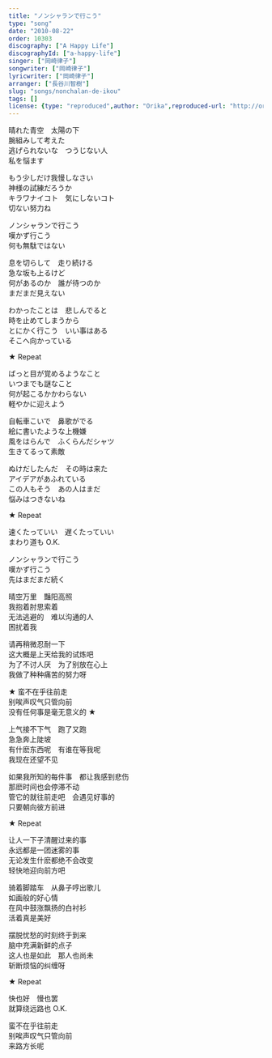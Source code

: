 ```yaml
---
title: "ノンシャランで行こう"
type: "song"
date: "2010-08-22"
order: 10303
discography: ["A Happy Life"]
discographyId: ["a-happy-life"]
singer: ["岡崎律子"]
songwriter: ["岡崎律子"]
lyricwriter: ["岡崎律子"]
arranger: ["長谷川智樹"]
slug: "songs/nonchalan-de-ikou"
tags: []
license: {type: "reproduced",author: "Orika",reproduced-url: "http://orikamushi.myweb.hinet.net/",reproduced-website: "織歌蟲網站"}
---
```


晴れた青空　太陽の下   
腕組みして考えた   
逃げられないな　つうじない人   
私を悩ます   
  
もう少しだけ我慢しなさい   
神様の試練だろうか   
キラワナイコト　気にしないコト   
切ない努力ね   
  
ノンシャランで行こう   
嘆かず行こう   
何も無駄ではない   
  
息を切らして　走り続ける   
急な坂も上るけど   
何があるのか　誰が待つのか   
まだまだ見えない   
  
わかったことは　悲しんでると   
時を止めてしまうから   
とにかく行こう　いい事はある   
そこへ向かっている   
  
★ Repeat   
  
ばっと目が覚めるようなこと   
いつまでも謎なこと   
何が起こるかかわらない   
軽やかに迎えよう   
  
自転車こいで　鼻歌がでる   
絵に書いたような上機嫌   
風をはらんで　ふくらんだシャツ   
生きてるって素敵   
  
ぬけだしたんだ　その時は来た   
アイデアがあふれている   
この人もそう　あの人はまだ   
悩みはつきないね   
  
★ Repeat   
  
速くたっていい　遅くたっていい   
まわり道も O.K.   
  
ノンシャランで行こう   
嘆かず行こう   
先はまだまだ続く  
  
晴空万里　豔阳高照   
我抱着肘思索着   
无法逃避的　难以沟通的人   
困扰着我   
  
请再稍微忍耐一下   
这大概是上天给我的试炼吧   
为了不讨人厌　为了别放在心上   
我做了种种痛苦的努力呀   
  
★ 蛮不在乎往前走   
别唉声叹气只管向前   
没有任何事是毫无意义的 ★   
  
上气接不下气　跑了又跑   
急急奔上陡坡   
有什麽东西呢　有谁在等我呢   
我现在还望不见   
  
如果我所知的每件事　都让我感到悲伤   
那麽时间也会停滞不动   
管它的就往前走吧　会遇见好事的   
只要朝向彼方前进   
  
★ Repeat   
  
让人一下子清醒过来的事   
永远都是一团迷雾的事   
无论发生什麽都绝不会改变   
轻快地迎向前方吧   
  
骑着脚踏车　从鼻子哼出歌儿   
如画般的好心情   
在风中鼓涨飘扬的白衬衫   
活着真是美好   
  
摆脱忧愁的时刻终于到来   
脑中充满新鲜的点子   
这人也是如此　那人也尚未   
斩断烦恼的纠缠呀   
  
★ Repeat   
  
快也好　慢也罢   
就算绕远路也 O.K.   
  
蛮不在乎往前走   
别唉声叹气只管向前   
来路方长呢
